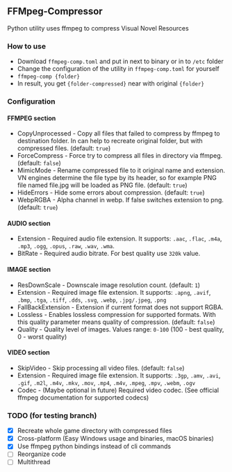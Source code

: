 ## FFMpeg-Compressor
Python utility uses ffmpeg to compress Visual Novel Resources

### How to use
* Download `ffmpeg-comp.toml` and put in next to binary or in to `/etc` folder
* Change the configuration of the utility in `ffmpeg-comp.toml` for yourself
* `ffmpeg-comp {folder}`
* In result, you get `{folder-compressed}` near with original `{folder}`

### Configuration
#### FFMPEG section
* CopyUnprocessed - Copy all files that failed to compress by ffmpeg to destination folder. In can help to recreate original folder, but with compressed files. (default: `true`)
* ForceCompress - Force try to compress all files in directory via ffmpeg. (default: `false`)
* MimicMode - Rename compressed file to it original name and extension. VN engines determine the file type by its header, so for example PNG file named file.jpg will be loaded as PNG file. (default: `true`)
* HideErrors - Hide some errors about compression. (default: `true`)
* WebpRGBA - Alpha channel in webp. If false switches extension to png. (default: `true`)

#### AUDIO section
* Extension - Required audio file extension. It supports: `.aac`, `.flac`, `.m4a`, `.mp3`, `.ogg`, `.opus`, `.raw`, `.wav`, `.wma`.
* BitRate - Required audio bitrate. For best quality use `320k` value.

#### IMAGE section
* ResDownScale - Downscale image resolution count. (default: `1`)
* Extension - Required image file extension. It supports: `.apng`, `.avif`, `.bmp`, `.tga`, `.tiff`, `.dds`, `.svg`, `.webp`, `.jpg/.jpeg`, `.png`
* FallBackExtension - Extension if current format does not support RGBA.
* Lossless - Enables lossless compression for supported formats. With this quality parameter means quality of compression. (default: `false`)
* Quality - Quality level of images. Values range: `0-100` (100 - best quality, 0 - worst quality)

#### VIDEO section
* SkipVideo - Skip processing all video files. (default: `false`)
* Extension - Required image file extension. It supports: `.3gp`, `.amv`, `.avi`, `.gif`, `.m2l`, `.m4v`, `.mkv`, `.mov`, `.mp4`, `.m4v`, `.mpeg`, `.mpv`, `.webm`, `.ogv`
* Codec - (Maybe optional in future) Required video codec. (See official ffmpeg documentation for supported codecs) 

### TODO (for testing branch)
* [x] Recreate whole game directory with compressed files
* [x] Cross-platform (Easy Windows usage and binaries, macOS binaries)
* [x] Use ffmpeg python bindings instead of cli commands
* [ ] Reorganize code
* [ ] Multithread